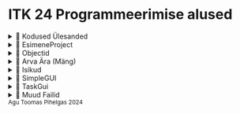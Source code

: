 # ITK 24 Programmeerimise alused 

<details>
<summary>📂 Kodused Ülesanded</summary>

- 📄 [`geomeetrilineKujund.py`](pyÜlesanded/geomeetrilineKujund.py)
- 📄 [`juhuslikEdetabel_AguToomasPihelgas.py`](pyÜlesanded/juhuslikEdetabel_AguToomasPihelgas.py)
  - 📄 [`Eesnimed.csv`](pyÜlesanded/Eesnimed.csv)
  - 📄 [`result.txt`](pyÜlesanded/result.txt)
 
📂 Lisa kujund olemasolevale tööle

- 📄 [`app.py`](taskGui/app.py)
- 📄 [`TaskGUI.py`](taskGui/taskGUI.py)
- 📄 [`Circle.py`](taskGui/Circle.py)
- 📄 [`Rectangle.py`](taskGui/Rectangle.py)
- 📄 [`Cone.py`](taskGui/Cone.py)
- 📄 [`Cylinder.py`](taskGui/Cylinder.py)
- 📄 [`Triangle.py`](taskGui/Triangle.py)

</details>
<details>
<summary>📂 EsimeneProject</summary>

📂 Esimene Päev

- 📄 [`esimene.py`](EsimeneProject/1paev/esimene.py)
- 📄 [`importid.py`](EsimeneProject/1paev/importid.py)
- 📄 [`kordused.py`](EsimeneProject/1paev/kordused.py)
- 📄 [`listid.py`](EsimeneProject/1paev/listid.py)
- 📄 [`ring.py`](EsimeneProject/1paev/ring.py)


📂 Teine Päev

- 📄 [`Create-MyCSV-s.csv`](EsimeneProject/2paev/Create-MyCSV-s.csv)
- 📄 [`Create-MyCSV-v.csv`](EsimeneProject/2paev/Create-MyCSV-v.csv)
- 📄 [`CreateCSV.txt`](EsimeneProject/2paev/CreateCSV.txt)
- 📄 [`Persons.csv`](EsimeneProject/2paev/Persons.csv)
- 📄 [`PersonsAccounts.csv`](EsimeneProject/2paev/PersonsAccounts.csv)
- 📄 [`PersonsAccountsV2.csv`](EsimeneProject/2paev/PersonsAccountsV2.csv)
- 📄 [`createFile.py`](EsimeneProject/2paev/createFile.py)
- 📄 [`funktsioonid.py`](EsimeneProject/2paev/funktsioonid.py)
- 📄 [`personsV1.py`](EsimeneProject/2paev/personsV1.py)
- 📄 [`personsV2.py`](EsimeneProject/2paev/personsV2.py)
- 📄 [`readMycsvfilev1.py`](EsimeneProject/2paev/readMycsvfilev1.py)
- 📄 [`readMycsvfilev2.py`](EsimeneProject/2paev/readMycsvfilev2.py)
- 📄 [`readMycsvfilev3.py`](EsimeneProject/2paev/readMycsvfilev3.py)
- 📄 [`readMycsvfilev4.py`](EsimeneProject/2paev/readMycsvfilev4.py)
- 📄 [`searchInPersonV1.py`](EsimeneProject/2paev/searchInPersonV1.py)
- 📄 [`searchInPersonV2.py`](EsimeneProject/2paev/searchInPersonV2.py)
- 📄 [`task.py`](EsimeneProject/2paev/task.py)

</details>

<details>
<summary>📂 Objectid</summary>

- 📄 [`Circle.py`](Objectid/Circle.py)
- 📄 [`Rectangle.py`](Objectid/Rectangle.py)
- 📄 [`app.py`](Objectid/app.py)

</details>

<details>
<summary>📂 Arva Ära (Mäng)</summary>

- 📄 [`Model.py`](arvaAra/Model.py)
- 📄 [`app.py`](arvaAra/app.py)
  - 📄 [`result.py`](arvaAra/result.py)
- 📄 [`Leaderboard.py`](arvaAra/Leaderboard.py)

</details>

<details>
<summary>📂 Isikud</summary>

- 📄 [`main.py`](Isikud/main.py)
- 📄 [`Person.py`](Isikud/Person.py)

</details>

<details>
<summary>📂 SimpleGUI</summary>

- 📄 [`app.py`](SimpleGUI/app.py)

</details>

<details>
<summary>📂 TaskGui</summary>

- 📄 [`app.py`](taskGui/app.py)
- 📄 [`TaskGUI.py`](taskGui/taskGUI.py)
- 📄 [`Circle.py`](taskGui/Circle.py)
- 📄 [`Rectangle.py`](taskGui/Rectangle.py)

</details>

<details>
<summary>📂 Muud Failid</summary>

- 📄 [`LICENSE`](LICENSE)  
- 📄 [`README.md`](README.md)  
- 📄 [`gitignore`](.gitignore)

</details>
 <sup>Agu Toomas Pihelgas 2024</sup>


